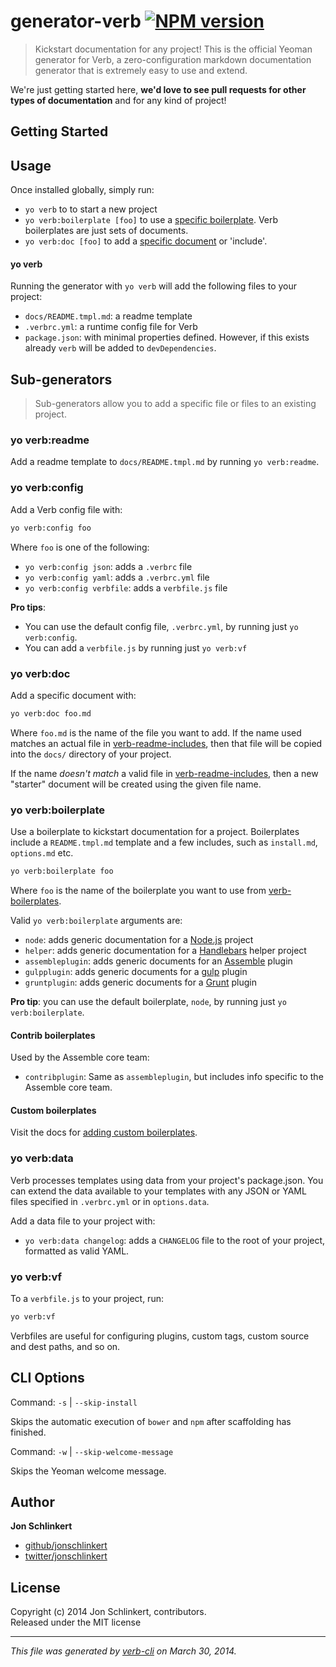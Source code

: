# generator-verb [![NPM version](https://badge.fury.io/js/generator-verb.png)](http://badge.fury.io/js/generator-verb)

> Kickstart documentation for any project! This is the official Yeoman generator for Verb, a zero-configuration markdown documentation generator that is extremely easy to use and extend.

We're just getting started here, **we'd love to see pull requests for other types of documentation** and for any kind of project!

## Getting Started

## Usage
Once installed globally, simply run:

* `yo verb` to to start a new project
* `yo verb:boilerplate [foo]` to use a [specific boilerplate](https://github.com/assemble/verb-boilerplates). Verb boilerplates are just sets of documents.
* `yo verb:doc [foo]` to add a [specific document](https://github.com/assemble/verb-readme-includes) or 'include'.

#### yo verb

Running the generator with `yo verb` will add the following files to your project:

* `docs/README.tmpl.md`: a readme template
* `.verbrc.yml`: a runtime config file for Verb
* `package.json`: with minimal properties defined. However, if this exists already `verb` will be added to `devDependencies`.

## Sub-generators
> Sub-generators allow you to add a specific file or files to an existing project.

### yo verb:readme

Add a readme template to `docs/README.tmpl.md` by running `yo verb:readme`.

### yo verb:config

Add a Verb config file with:

```bash
yo verb:config foo
```

Where `foo` is one of the following:

* `yo verb:config json`: adds a `.verbrc` file
* `yo verb:config yaml`: adds a `.verbrc.yml` file
* `yo verb:config verbfile`: adds a `verbfile.js` file

**Pro tips**:

* You can use the default config file, `.verbrc.yml`, by running just `yo verb:config`.
* You can add a `verbfile.js` by running just `yo verb:vf`

### yo verb:doc

Add a specific document with:

```bash
yo verb:doc foo.md
```

Where `foo.md` is the name of the file you want to add. If the name used matches an actual file in [verb-readme-includes](https://github.com/assemble/verb-readme-includes), then that file will be copied into the `docs/` directory of your project.

If the name _doesn't match_ a valid file in [verb-readme-includes](https://github.com/assemble/verb-readme-includes), then a new "starter" document will be created using the given file name.

### yo verb:boilerplate

Use a boilerplate to kickstart documentation for a project. Boilerplates include a `README.tmpl.md` template and a few includes, such as `install.md`, `options.md` etc.

```bash
yo verb:boilerplate foo
```

Where `foo` is the name of the boilerplate you want to use from [verb-boilerplates](https://github.com/assemble/verb-boilerplates).

Valid `yo verb:boilerplate` arguments are:

* `node`: adds generic documentation for a [Node.js](nodejs.org) project
* `helper`: adds generic documentation for a [Handlebars](handlebarsjs.com) helper project
* `assembleplugin`: adds generic documents for an [Assemble](https://github.com/assemble/assemble) plugin
* `gulpplugin`: adds generic documents for a [gulp](gulpjs.com) plugin
* `gruntplugin`: adds generic documents for a [Grunt](gruntjs.com) plugin

**Pro tip**: you can use the default boilerplate, `node`, by running just `yo verb:boilerplate`.

#### Contrib boilerplates

Used by the Assemble core team:

* `contribplugin`: Same as `assembleplugin`, but includes info specific to the Assemble core team.

#### Custom boilerplates

Visit the docs for [adding custom boilerplates](./docs/custom-boilerplates.md).

### yo verb:data

Verb processes templates using data from your project's package.json. You can extend the data available to your templates with any JSON or YAML files specified in `.verbrc.yml` or in `options.data`.

Add a data file to your project with:

* `yo verb:data changelog`: adds a `CHANGELOG` file to the root of your project, formatted as valid YAML.

### yo verb:vf

To a `verbfile.js` to your project, run:

```bash
yo verb:vf
```
Verbfiles are useful for configuring plugins, custom tags, custom source and dest paths, and so on.

## CLI Options
Command: `-s` | `--skip-install`

Skips the automatic execution of `bower` and `npm` after scaffolding has finished.

Command: `-w` | `--skip-welcome-message`

Skips the Yeoman welcome message.

## Author

**Jon Schlinkert**

+ [github/jonschlinkert](http://github.com/jonschlinkert)
+ [twitter/jonschlinkert](https://twitter.com/jonschlinkert)

## License
Copyright (c) 2014 Jon Schlinkert, contributors.  
Released under the MIT license

***

_This file was generated by [verb-cli](https://github.com/assemble/verb-cli) on March 30, 2014._
